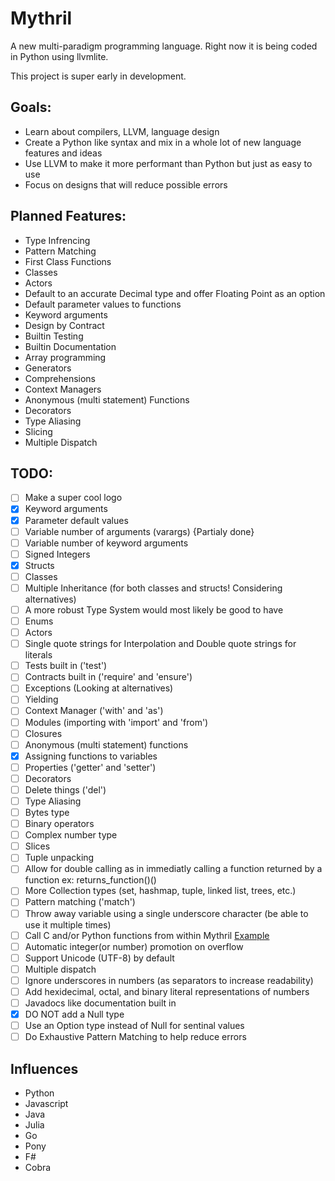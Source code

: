 # Mythril
A new multi-paradigm programming language. Right now it is being coded in Python using llvmlite.

This project is super early in development.

## Goals:
* Learn about compilers, LLVM, language design
* Create a Python like syntax and mix in a whole lot of new language features and ideas
* Use LLVM to make it more performant than Python but just as easy to use
* Focus on designs that will reduce possible errors

## Planned Features:
* Type Infrencing
* Pattern Matching
* First Class Functions
* Classes
* Actors
* Default to an accurate Decimal type and offer Floating Point as an option
* Default parameter values to functions
* Keyword arguments
* Design by Contract
* Builtin Testing
* Builtin Documentation
* Array programming
* Generators
* Comprehensions
* Context Managers
* Anonymous (multi statement) Functions
* Decorators
* Type Aliasing
* Slicing
* Multiple Dispatch

## TODO:
- [ ] Make a super cool logo
- [x] Keyword arguments
- [x] Parameter default values
- [ ] Variable number of arguments (varargs) {Partialy done}
- [ ] Variable number of keyword arguments
- [ ] Signed Integers
- [x] Structs
- [ ] Classes
- [ ] Multiple Inheritance (for both classes and structs! Considering alternatives) 
- [ ] A more robust Type System would most likely be good to have
- [ ] Enums
- [ ] Actors
- [ ] Single quote strings for Interpolation and Double quote strings for literals
- [ ] Tests built in ('test')
- [ ] Contracts built in ('require' and 'ensure')
- [ ] Exceptions (Looking at alternatives)
- [ ] Yielding
- [ ] Context Manager ('with' and 'as')
- [ ] Modules (importing with 'import' and 'from')
- [ ] Closures
- [ ] Anonymous (multi statement) functions
- [x] Assigning functions to variables
- [ ] Properties ('getter' and 'setter')
- [ ] Decorators
- [ ] Delete things ('del')
- [ ] Type Aliasing
- [ ] Bytes type
- [ ] Binary operators
- [ ] Complex number type
- [ ] Slices
- [ ] Tuple unpacking
- [ ] Allow for double calling as in immediatly calling a function returned by a function ex: returns_function()()
- [ ] More Collection types (set, hashmap, tuple, linked list, trees, etc.)
- [ ] Pattern matching ('match')
- [ ] Throw away variable using a single underscore character (be able to use it multiple times)
- [ ] Call C and/or Python functions from within Mythril [Example](http://eli.thegreenplace.net/2015/calling-back-into-python-from-llvmlite-jited-code/)
- [ ] Automatic integer(or number) promotion on overflow
- [ ] Support Unicode (UTF-8) by default
- [ ] Multiple dispatch
- [ ] Ignore underscores in numbers (as separators to increase readability)
- [ ] Add hexidecimal, octal, and binary literal representations of numbers
- [ ] Javadocs like documentation built in
- [x] DO NOT add a Null type
- [ ] Use an Option type instead of Null for sentinal values
- [ ] Do Exhaustive Pattern Matching to help reduce errors

## Influences
* Python
* Javascript
* Java
* Julia
* Go
* Pony
* F#
* Cobra

